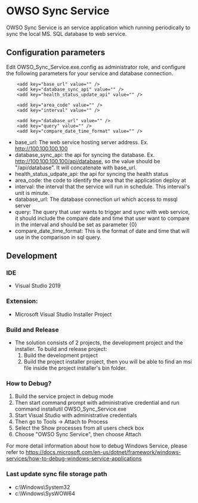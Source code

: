 
# OWSO Sync Service
OWSO Sync Service is an service application which running periodically to sync the local MS. SQL database to web service.

## Configuration parameters
Edit OWSO_Sync_Service.exe.config as administrator role, and configure the following parameters for your service and database connection.

        <add key="base_url" value="" />
        <add key="database_sync_api" value="" />
        <add key="health_status_update_api" value="" />
    
        <add key="area_code" value="" />
        <add key="interval" value="" />

        <add key="database_url" value="" />
        <add key="query" value="" />
        <add key="compare_date_time_format" value="" />

- base_url: The web service hosting server address. Ex. http://100.100.100.100
- database_sync_api: the api for syncing the database. Ex. http://100.100.100.100/api/database, so the value should be "/api/database". It will concatenate with base_url.
- health_status_udpate_api: the api for syncing the health status
- area_code: the code to identify the area that the application deploy at
- interval: the interval that the service will run in schedule. This interval's unit is minute.
- database_url: The database connection url which access to mssql server
- query: The query that user wants to trigger and sync with web service, it should include the compare date and time that user want to compare in the interval and should be set as parameter {0}
- compare_date_time_format: This is the format of date and time that will use in the comparison in sql query.

## Development

### IDE
- Visual Studio 2019

### Extension:
- Microsoft Visual Studio Installer Project

### Build and Release
- The solution consists of 2 projects, the development project and the installer. To build and release project:
    1. Build the development project
    2. Build the project installer project, then you will be able to find an msi file inside the project installer's bin folder.

### How to Debug?
1. Build the service project in debug mode
2. Then start command prompt with administrative credential and run command
        installutil OWSO_Sync_Service.exe
3. Start Visual Studio with administrative credentials
4. Then go to Tools -> Attach to Process
5. Select the Show processes from all users check box
6. Choose "OWSO Sync Service", then choose Attach

For more detail information about how to debug Windows Service, please refer to https://docs.microsoft.com/en-us/dotnet/framework/windows-services/how-to-debug-windows-service-applications

### Last update sync file storage path
- c:\Windows\System32
- c:\Windows\SysWOW64